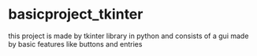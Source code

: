 # basicproject_tkinter
this project is made by tkinter library in python and consists of a gui made by basic features like buttons and entries
